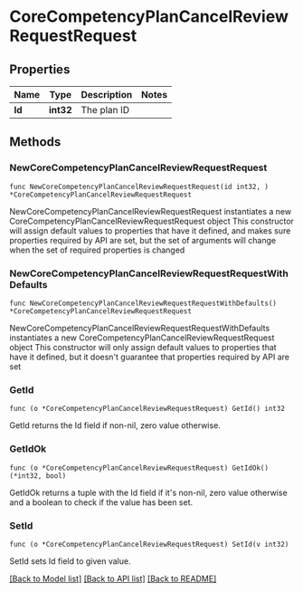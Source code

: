 # CoreCompetencyPlanCancelReviewRequestRequest

## Properties

Name | Type | Description | Notes
------------ | ------------- | ------------- | -------------
**Id** | **int32** | The plan ID | 

## Methods

### NewCoreCompetencyPlanCancelReviewRequestRequest

`func NewCoreCompetencyPlanCancelReviewRequestRequest(id int32, ) *CoreCompetencyPlanCancelReviewRequestRequest`

NewCoreCompetencyPlanCancelReviewRequestRequest instantiates a new CoreCompetencyPlanCancelReviewRequestRequest object
This constructor will assign default values to properties that have it defined,
and makes sure properties required by API are set, but the set of arguments
will change when the set of required properties is changed

### NewCoreCompetencyPlanCancelReviewRequestRequestWithDefaults

`func NewCoreCompetencyPlanCancelReviewRequestRequestWithDefaults() *CoreCompetencyPlanCancelReviewRequestRequest`

NewCoreCompetencyPlanCancelReviewRequestRequestWithDefaults instantiates a new CoreCompetencyPlanCancelReviewRequestRequest object
This constructor will only assign default values to properties that have it defined,
but it doesn't guarantee that properties required by API are set

### GetId

`func (o *CoreCompetencyPlanCancelReviewRequestRequest) GetId() int32`

GetId returns the Id field if non-nil, zero value otherwise.

### GetIdOk

`func (o *CoreCompetencyPlanCancelReviewRequestRequest) GetIdOk() (*int32, bool)`

GetIdOk returns a tuple with the Id field if it's non-nil, zero value otherwise
and a boolean to check if the value has been set.

### SetId

`func (o *CoreCompetencyPlanCancelReviewRequestRequest) SetId(v int32)`

SetId sets Id field to given value.



[[Back to Model list]](../README.md#documentation-for-models) [[Back to API list]](../README.md#documentation-for-api-endpoints) [[Back to README]](../README.md)


